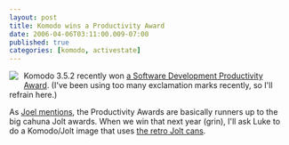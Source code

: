 ```yaml
---
layout: post
title: Komodo wins a Productivity Award
date: 2006-04-06T03:11:00.009-07:00
published: true
categories: [komodo, activestate]
---
```


<div style="float: left; margin-right: 10px; margin-bottom: 10px;"> <a href="https://www.flickr.com/photos/trento/115615668/" title="komodo and jolt"><img src="//static.flickr.com/55/115615668_3c9e7a0fec_m.jpg" /></a> </div>

<p>Komodo 3.5.2 recently won <a href="http://www.sdmagazine.com/pressroom/jolt_finalists_2006.html">a Software Development Productivity Award</a>. (I've been using too many exclamation marks recently, so I'll refrain here.)</p>

<p>As <a href="http://www.joelonsoftware.com/items/2006/03/16.html">Joel mentions</a>, the Productivity Awards are basically runners up to the big cahuna Jolt awards. When we win that next year (grin), I'll ask Luke to do a Komodo/Jolt image that uses <a href="http://flickr.com/photos/tags/jolt">the retro Jolt cans</a>.</p>

